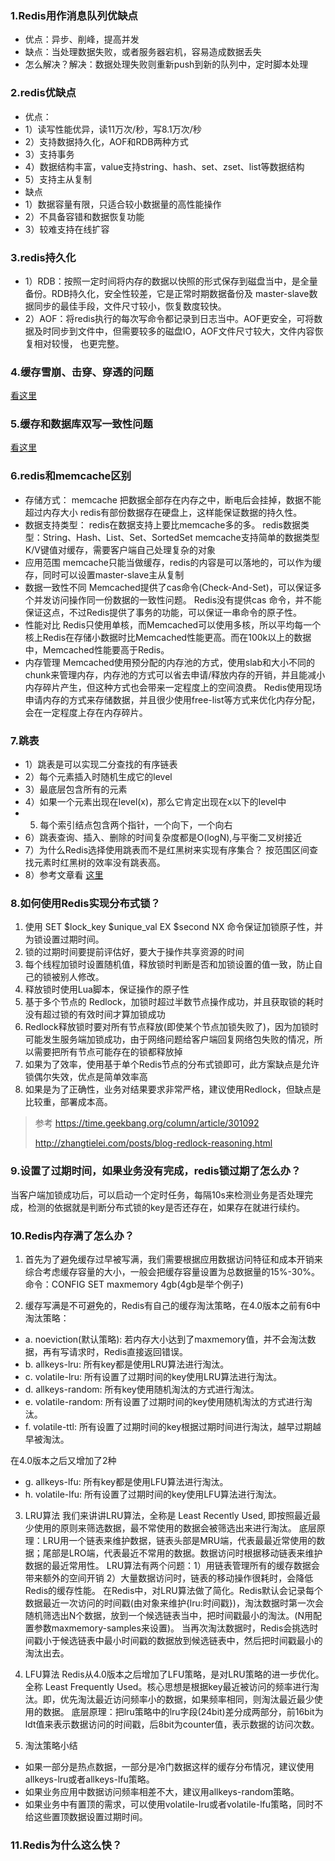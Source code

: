 ### 1.Redis用作消息队列优缺点
- 优点：异步、削峰，提高并发
- 缺点：当处理数据失败，或者服务器宕机，容易造成数据丢失
- 怎么解决？解决：数据处理失败则重新push到新的队列中，定时脚本处理

### 2.redis优缺点
- 优点：
- 1）读写性能优异，读11万次/秒，写8.1万次/秒
- 2）支持数据持久化，AOF和RDB两种方式
- 3）支持事务
- 4）数据结构丰富，value支持string、hash、set、zset、list等数据结构
- 5）支持主从复制
- 缺点
- 1）数据容量有限，只适合较小数据量的高性能操作
- 2）不具备容错和数据恢复功能
- 3）较难支持在线扩容

### 3.redis持久化
- 1）RDB：按照一定时间将内存的数据以快照的形式保存到磁盘当中，是全量备份。RDB持久化，安全性较差，它是正常时期数据备份及 master-slave数据同步的最佳手段，文件尺寸较小，恢复数度较快。
- 2）AOF：将redis执行的每次写命令都记录到日志当中。AOF更安全，可将数据及时同步到文件中，但需要较多的磁盘IO，AOF文件尺寸较大，文件内容恢复相对较慢， 也更完整。

### 4.缓存雪崩、击穿、穿透的问题
[看这里](https://baozhigang.github.io/2021/11/02/redis_%E7%BC%93%E5%AD%98%E9%9B%AA%E5%B4%A9/#more)

### 5.缓存和数据库双写一致性问题
[看这里](https://baozhigang.github.io/2021/11/03/redis_%E7%BC%93%E5%AD%98%E5%92%8C%E6%95%B0%E6%8D%AE%E5%BA%93%E5%8F%8C%E5%86%99%E4%B8%80%E8%87%B4%E6%80%A7%E9%97%AE%E9%A2%98/#more)

### 6.redis和memcache区别
- 存储方式：
    memcache 把数据全部存在内存之中，断电后会挂掉，数据不能超过内存大小
    redis有部份数据存在硬盘上，这样能保证数据的持久性。
- 数据支持类型：
   redis在数据支持上要比memcache多的多。
   redis数据类型：String、Hash、List、Set、SortedSet
   memcache支持简单的数据类型K/V键值对缓存，需要客户端自己处理复杂的对象
- 应用范围
    memcache只能当做缓存，redis的内容是可以落地的，可以作为缓存，同时可以设置master-slave主从复制
- 数据一致性不同
   Memcached提供了cas命令(Check-And-Set)，可以保证多个并发访问操作同一份数据的一致性问题。
   Redis没有提供cas 命令，并不能保证这点，不过Redis提供了事务的功能，可以保证一串命令的原子性。
- 性能对比
    Redis只使用单核，而Memcached可以使用多核，所以平均每一个核上Redis在存储小数据时比Memcached性能更高。而在100k以上的数据中，Memcached性能要高于Redis。
- 内存管理
    Memcached使用预分配的内存池的方式，使用slab和大小不同的chunk来管理内存，内存池的方式可以省去申请/释放内存的开销，并且能减小内存碎片产生，但这种方式也会带来一定程度上的空间浪费。
    Redis使用现场申请内存的方式来存储数据，并且很少使用free-list等方式来优化内存分配，会在一定程度上存在内存碎片。

### 7.跳表
- 1）跳表是可以实现二分查找的有序链表
- 2）每个元素插入时随机生成它的level
- 3）最底层包含所有的元素
- 4）如果一个元素出现在level(x)，那么它肯定出现在x以下的level中
- 5) 每个索引结点包含两个指针，一个向下，一个向右
- 6）跳表查询、插入、删除的时间复杂度都是O(logN),与平衡二叉树接近
- 7）为什么Redis选择使用跳表而不是红黑树来实现有序集合？
    按范围区间查找元素时红黑树的效率没有跳表高。
- 8）参考文章看 [这里](https://www.jianshu.com/p/9d8296562806)

### 8.如何使用Redis实现分布式锁？
1. 使用 SET $lock_key $unique_val EX $second NX 命令保证加锁原子性，并为锁设置过期时间。
2. 锁的过期时间要提前评估好，要大于操作共享资源的时间
3. 每个线程加锁时设置随机值，释放锁时判断是否和加锁设置的值一致，防止自己的锁被别人修改。
4. 释放锁时使用Lua脚本，保证操作的原子性
5. 基于多个节点的 Redlock，加锁时超过半数节点操作成功，并且获取锁的耗时没有超过锁的有效时间才算加锁成功
6. Redlock释放锁时要对所有节点释放(即使某个节点加锁失败了)，因为加锁时可能发生服务端加锁成功，由于网络问题给客户端回复网络包失败的情况，所以需要把所有节点可能存在的锁都释放掉
7. 如果为了效率，使用基于单个Redis节点的分布式锁即可，此方案缺点是允许锁偶尔失效，优点是简单效率高
8. 如果是为了正确性，业务对结果要求非常严格，建议使用Redlock，但缺点是比较重，部署成本高。
> 参考 https://time.geekbang.org/column/article/301092
>
> http://zhangtielei.com/posts/blog-redlock-reasoning.html

### 9.设置了过期时间，如果业务没有完成，redis锁过期了怎么办？
当客户端加锁成功后，可以启动一个定时任务，每隔10s来检测业务是否处理完成，检测的依据就是判断分布式锁的key是否还存在，如果存在就进行续约。

### 10.Redis内存满了怎么办？
1. 首先为了避免缓存过早被写满，我们需要根据应用数据访问特征和成本开销来综合考虑缓存容量的大小，一般会把缓存容量设置为总数据量的15%-30%。
命令：CONFIG SET maxmemory 4gb(4gb是举个例子)

2. 缓存写满是不可避免的，Redis有自己的缓存淘汰策略，在4.0版本之前有6中淘汰策略：
- a. noeviction(默认策略): 若内存大小达到了maxmemory值，并不会淘汰数据，再有写请求时，Redis直接返回错误。
- b. allkeys-lru: 所有key都是使用LRU算法进行淘汰。
- c. volatile-lru: 所有设置了过期时间的key使用LRU算法进行淘汰。
- d. allkeys-random: 所有key使用随机淘汰的方式进行淘汰。
- e. volatile-random: 所有设置了过期时间的key使用随机淘汰的方式进行淘汰。
- f. volatile-ttl: 所有设置了过期时间的key根据过期时间进行淘汰，越早过期越早被淘汰。

在4.0版本之后又增加了2种
- g. allkeys-lfu: 所有key都是使用LFU算法进行淘汰。
- h. volatile-lfu: 所有设置了过期时间的key使用LFU算法进行淘汰。

3. LRU算法
我们来讲讲LRU算法，全称是 Least Recently Used, 即按照最近最少使用的原则来筛选数据，最不常使用的数据会被筛选出来进行淘汰。
底层原理：LRU用一个链表来维护数据，链表头部是MRU端，代表最最近常使用的数据；尾部是LRO端，代表最近不常用的数据。数据访问时根据移动链表来维护数据的最近常用性。
LRU算法有两个问题：1）用链表管理所有的缓存数据会带来额外的空间开销 2）大量数据访问时，链表的移动操作很耗时，会降低Redis的缓存性能。
在Redis中，对LRU算法做了简化。Redis默认会记录每个数据最近一次访问的时间戳(由对象来维护{lru:时间戳})，淘汰数据时第一次会随机筛选出N个数据，放到一个候选链表当中，把时间戳最小的淘汰。(N用配置参数maxmemory-samples来设置)。
当再次淘汰数据时，Redis会挑选时间戳小于候选链表中最小时间戳的数据放到候选链表中，然后把时间戳最小的淘汰出去。

4. LFU算法
Redis从4.0版本之后增加了LFU策略，是对LRU策略的进一步优化。全称 Least Frequently Used。核心思想是根据key最近被访问的频率进行淘汰。即，优先淘汰最近访问频率小的数据，如果频率相同，则淘汰最近最少使用的数据。
底层原理：把lru策略中的lru字段(24bit)差分成两部分，前16bit为ldt值来表示数据访问的时间戳，后8bit为counter值，表示数据的访问次数。

5. 淘汰策略小结
- 如果一部分是热点数据，一部分是冷门数据这样的缓存分布情况，建议使用allkeys-lru或者allkeys-lfu策略。
- 如果业务应用中数据访问频率相差不大，建议用allkeys-random策略。
- 如果业务中有置顶的需求，可以使用volatile-lru或者volatile-lfu策略，同时不给这些置顶数据设置过期时间。

### 11.Redis为什么这么快？
